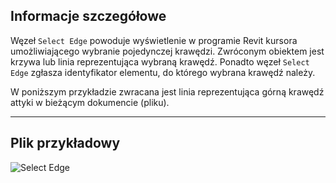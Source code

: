 ## Informacje szczegółowe

Węzeł `Select Edge` powoduje wyświetlenie w programie Revit kursora umożliwiającego wybranie pojedynczej krawędzi. Zwróconym obiektem jest krzywa lub linia reprezentująca wybraną krawędź. Ponadto węzeł `Select Edge` zgłasza identyfikator elementu, do którego wybrana krawędź należy.

W poniższym przykładzie zwracana jest linia reprezentująca górną krawędź attyki w bieżącym dokumencie (pliku).

___
## Plik przykładowy

![Select Edge](./Dynamo.Nodes.DSEdgeSelection_img.jpg)
